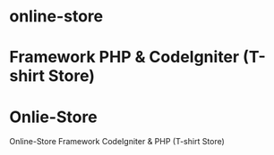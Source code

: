 # online-store
Framework PHP &amp; CodeIgniter (T-shirt Store)
=======
# Onlie-Store
Online-Store Framework CodeIgniter &amp; PHP (T-shirt Store)


